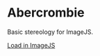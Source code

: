 # Abercrombie

Basic stereology for ImageJS.

[Load in ImageJS](http://imagejs.org/?http://drobbins.github.io/abercrombie/abercrombie.js)